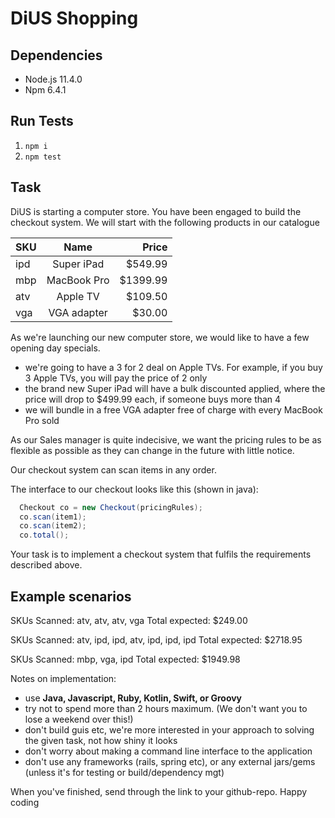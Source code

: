 # DiUS Shopping

## Dependencies

-   Node.js 11.4.0
-   Npm 6.4.1

## Run Tests

1.  `npm i`
2.  `npm test`

## Task

DiUS is starting a computer store. You have been engaged to build the checkout system. We will start with the following products in our catalogue

| SKU |    Name     |     Price |
| --- | :---------: | --------: |
| ipd | Super iPad  |  \$549.99 |
| mbp | MacBook Pro | \$1399.99 |
| atv |  Apple TV   |  \$109.50 |
| vga | VGA adapter |   \$30.00 |

As we're launching our new computer store, we would like to have a few opening day specials.

-   we're going to have a 3 for 2 deal on Apple TVs. For example, if you buy 3 Apple TVs, you will pay the price of 2 only
-   the brand new Super iPad will have a bulk discounted applied, where the price will drop to \$499.99 each, if someone buys more than 4
-   we will bundle in a free VGA adapter free of charge with every MacBook Pro sold

As our Sales manager is quite indecisive, we want the pricing rules to be as flexible as possible as they can change in the future with little notice.

Our checkout system can scan items in any order.

The interface to our checkout looks like this (shown in java):

```java
  Checkout co = new Checkout(pricingRules);
  co.scan(item1);
  co.scan(item2);
  co.total();
```

Your task is to implement a checkout system that fulfils the requirements described above.

## Example scenarios

SKUs Scanned: atv, atv, atv, vga
Total expected: \$249.00

SKUs Scanned: atv, ipd, ipd, atv, ipd, ipd, ipd
Total expected: \$2718.95

SKUs Scanned: mbp, vga, ipd
Total expected: \$1949.98

Notes on implementation:

-   use **Java, Javascript, Ruby, Kotlin, Swift, or Groovy**
-   try not to spend more than 2 hours maximum. (We don't want you to lose a weekend over this!)
-   don't build guis etc, we're more interested in your approach to solving the given task, not how shiny it looks
-   don't worry about making a command line interface to the application
-   don't use any frameworks (rails, spring etc), or any external jars/gems (unless it's for testing or build/dependency mgt)

When you've finished, send through the link to your github-repo. Happy coding
